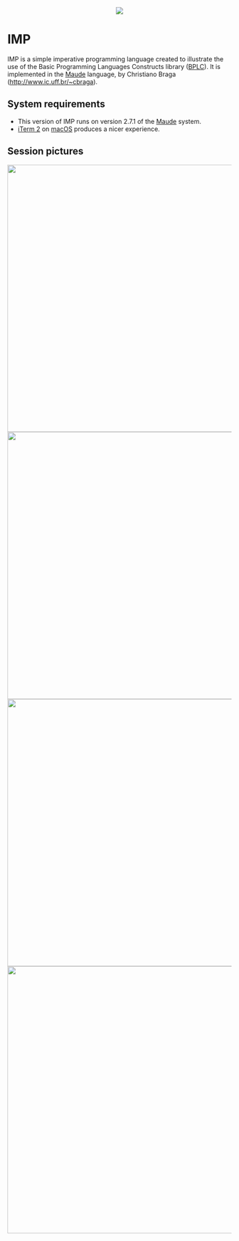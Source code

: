 <p align="center">
<img src="./img/imp.jpg">
</p>

# IMP
IMP is a simple imperative programming language created to illustrate the use of the Basic Programming Languages Constructs library ([BPLC](http://github.com/ChristianoBraga/BPLC)). 
It is implemented in the [Maude](http://maude.cs.uiuc.edu) language, by Christiano Braga (<http://www.ic.uff.br/~cbraga>).

## System requirements

* This version of IMP runs on version 2.7.1 of the [Maude](http://maude.cs.uiuc.edu) system. 
* [iTerm 2](https://www.iterm2.com) on [macOS](https://www.apple.com/br/macos/) produces a nicer experience.

## Session pictures

<p align="center">
<img src="./img/fact-session.jpg" width="600">
<img src="./img/fact-rec-session.jpg" width="600">
<img src="./img/mutex-session.jpg" width="600">
<img src="./img/mutex2-session.jpg" width="600">
</p>


